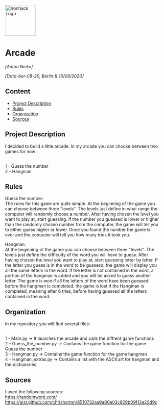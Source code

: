 <img src="https://bit.ly/2VnXWr2" alt="Ironhack Logo" width="100"/>

# Arcade
*[Anton Neike]*

*[Data-ber-08-20, Berlin & 16/08/2020]*

## Content
- [Project Description](#project-description)
- [Rules](#rules)
- [Organization](#organization)
- [Sources](#links)

## Project Description
I decided to build a little arcade. In my arcade you can choose between two games for now:

<br>1 - Guess the number
<br>2 - Hangman

## Rules
Guess the number: 
<br>The rules for this game are quite simple. At the beginning of the game you can choose between three "levels". The levels just define in what range the computer will randomly choose a number. After having chosen the level you want to play at, start guessing. If the number you guessed is lower or higher than the randomly chosen number from the computer, the game will tell you to either guess higher or lower. Once you found the number the game is over and the computer will tell you how many tries it took you.

Hangman:
<br>At the beginning of the game you can choose between three "levels". The levels just define the difficulty of the word you will have to guess. After having chosen the level you want to play at, start guessing letter by letter. If the letter you guess is in the word to be guessed, the game will display you all the same letters in the word. If the letter is not contained in the word, a portion of the hangman is added and you will be asked to guess another letter. The game is won if all the letters of the word have been guessed before the hangman is completed. the game is lost if the Hangman is completed, meaning after 6 tries, before having guessed all the letters contained in the word. 


## Organization
In my repository you will find several files:

<br>1 - Main.py -> It launches the arcade and calls the diffrent game functions
<br>2 - Guess_the_number.py -> Contains the game function for the game Guess the number
<br>3 - Hangman.py -> Contains the game function for the game hangman
<br>4 - Hangman_extras.py -> Contains a list with the ASCII art for hangman and the dictionaries

## Sources
I used the following sources: 
<br>https://randomword.com/
<br>https://gist.github.com/chrishorton/8510732aa9a80a03c829b09f12e20d9c